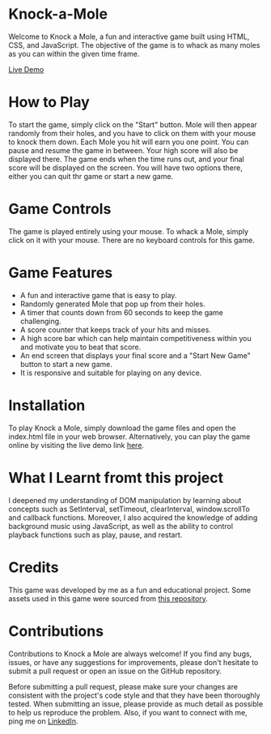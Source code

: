 # Knock-a-Mole

Welcome to Knock a Mole, a fun and interactive game built using HTML, CSS, and JavaScript. The objective of the game is to whack as many moles as you can within the given time frame.

[Live Demo](https://knock-a-Mole.netlify.app/)

# How to Play

To start the game, simply click on the "Start" button. Mole will then appear randomly from their holes, and you have to click on them with your mouse to knock them down. Each Mole you hit will earn you one point. You can pause and resume the game in between. Your high score will also be displayed there. The game ends when the time runs out, and your final score will be displayed on the screen. You will have two options there, either you can quit thr game or start a new game.


# Game Controls

The game is played entirely using your mouse. To whack a Mole, simply click on it with your mouse. There are no keyboard controls for this game.

# Game Features

- A fun and interactive game that is easy to play.
- Randomly generated Mole that pop up from their holes.
- A timer that counts down from 60 seconds to keep the game challenging.
- A score counter that keeps track of your hits and misses.
- A high score bar which can help maintain competitiveness within you and motivate you to beat that score.
- An end screen that displays your final score and a "Start New Game" button to start a new game.
- It is responsive and suitable for playing on any device.


# Installation

To play Knock a Mole, simply download the game files and open the index.html file in your web browser. Alternatively, you can play the game online by visiting the live demo link [here](https://knock-a-Mole.netlify.app/).


# What I Learnt fromt this project

I deepened my understanding of DOM manipulation by learning about concepts such as SetInterval, setTimeout, clearInterval, window.scrollTo and callback functions. Moreover, I also acquired the knowledge of adding background music using JavaScript, as well as the ability to control playback functions such as play, pause, and restart.

# Credits

This game was developed by me as a fun and educational project. Some assets used in this game were sourced from [this repository](https://github.com/Vishal-raj-1/Frontend-Development-Essentials/tree/main).

# Contributions

Contributions to Knock a Mole are always welcome! If you find any bugs, issues, or have any suggestions for improvements, please don't hesitate to submit a pull request or open an issue on the GitHub repository.

Before submitting a pull request, please make sure your changes are consistent with the project's code style and that they have been thoroughly tested. When submitting an issue, please provide as much detail as possible to help us reproduce the problem. Also, if you want to connect with me, ping me on  [LinkedIn](https://www.linkedin.com/in/ritesh-sharma-rk40/).
